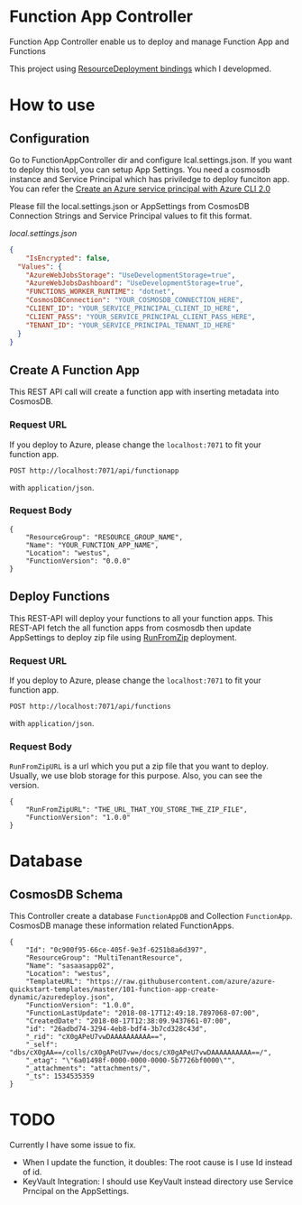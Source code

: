 # Function App Controller

Function App Controller enable us to deploy and manage Function App and Functions

This project using [ResourceDeployment bindings](WebJobs.Extensions.ResourceDeployment) which I developmed. 

# How to use 

## Configuration 

Go to FunctionAppController dir and configure lcal.settings.json. If you want to deploy this tool, you can setup App Settings. 
You need a cosmosdb instance and Service Principal which has priviledge to deploy funciton app. You can refer the [Create an Azure service principal with Azure CLI 2.0](https://docs.microsoft.com/en-us/cli/azure/create-an-azure-service-principal-azure-cli?view=azure-cli-latest)

Please fill the local.settings.json or AppSettings from CosmosDB Connection Strings and Service Principal values to fit this format. 

_local.settings.json_

```json
{
    "IsEncrypted": false,
  "Values": {
    "AzureWebJobsStorage": "UseDevelopmentStorage=true",
    "AzureWebJobsDashboard": "UseDevelopmentStorage=true",
    "FUNCTIONS_WORKER_RUNTIME": "dotnet",
    "CosmosDBConnection": "YOUR_COSMOSDB_CONNECTION_HERE",
    "CLIENT_ID": "YOUR_SERVICE_PRINCIPAL_CLIENT_ID_HERE",
    "CLIENT_PASS": "YOUR_SERVICE_PRINCIPAL_CLIENT_PASS_HERE",
    "TENANT_ID": "YOUR_SERVICE_PRINCIPAL_TENANT_ID_HERE"
  }
}
```

## Create A Function App 

This REST API call will create a function app with inserting metadata into CosmosDB. 


### Request URL

If you deploy to Azure, please change the `localhost:7071` to fit your function app.

```
POST http://localhost:7071/api/functionapp
```

with `application/json`.

### Request Body

```
{
	"ResourceGroup": "RESOURCE_GROUP_NAME",
	"Name": "YOUR_FUNCTION_APP_NAME",
	"Location": "westus",
	"FunctionVersion": "0.0.0"
}
```

## Deploy Functions 

This REST-API will deploy your functions to all your function apps. This REST-API fetch the all function apps from cosmosdb then update AppSettings to deploy zip file using [RunFromZip](https://github.com/Azure/app-service-announcements/issues/84) deployment.

### Request URL

If you deploy to Azure, please change the `localhost:7071` to fit your function app.

```
POST http://localhost:7071/api/functions
```

with `application/json`.

### Request Body

`RunFromZipURL` is a url which you put a zip file that you want to deploy. Usually, we use blob storage for this purpose.
Also, you can see the version. 

```
{
	"RunFromZipURL": "THE_URL_THAT_YOU_STORE_THE_ZIP_FILE",
	"FunctionVersion": "1.0.0"
}
```

# Database 

## CosmosDB Schema

This Controller create a database `FunctionAppDB` and Collection `FunctionApp`. CosmosDB manage these information related FunctionApps.

```
{
    "Id": "0c900f95-66ce-405f-9e3f-6251b8a6d397",
    "ResourceGroup": "MultiTenantResource",
    "Name": "sasaasapp02",
    "Location": "westus",
    "TemplateURL": "https://raw.githubusercontent.com/azure/azure-quickstart-templates/master/101-function-app-create-dynamic/azuredeploy.json",
    "FunctionVersion": "1.0.0",
    "FunctionLastUpdate": "2018-08-17T12:49:18.7897068-07:00",
    "CreatedDate": "2018-08-17T12:38:09.9437661-07:00",
    "id": "26adbd74-3294-4eb8-bdf4-3b7cd328c43d",
    "_rid": "cX0gAPeU7vwDAAAAAAAAAA==",
    "_self": "dbs/cX0gAA==/colls/cX0gAPeU7vw=/docs/cX0gAPeU7vwDAAAAAAAAAA==/",
    "_etag": "\"6a01498f-0000-0000-0000-5b7726bf0000\"",
    "_attachments": "attachments/",
    "_ts": 1534535359
}
```

# TODO 

Currently I have some issue to fix. 

* When I update the function, it doubles: The root cause is I use Id instead of id. 
* KeyVault Integration: I should use KeyVault instead directory use Service Prncipal on the AppSettings. 

